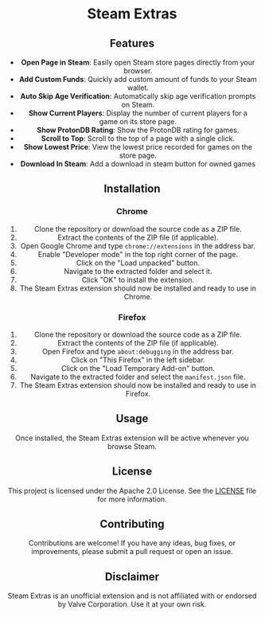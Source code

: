 <div align="center">

# Steam Extras

## Features

- **Open Page in Steam**: Easily open Steam store pages directly from your browser.
- **Add Custom Funds**: Quickly add custom amount of funds to your Steam wallet.
- **Auto Skip Age Verification**: Automatically skip age verification prompts on Steam.
- **Show Current Players**: Display the number of current players for a game on its store page.
- **Show ProtonDB Rating**: Show the ProtonDB rating for games.
- **Scroll to Top**: Scroll to the top of a page with a single click.
- **Show Lowest Price**: View the lowest price recorded for games on the store page.
- **Download In Steam**: Add a download in steam button for owned games

## Installation

### Chrome

1. Clone the repository or download the source code as a ZIP file.
2. Extract the contents of the ZIP file (if applicable).
3. Open Google Chrome and type `chrome://extensions` in the address bar.
4. Enable "Developer mode" in the top right corner of the page.
5. Click on the "Load unpacked" button.
6. Navigate to the extracted folder and select it.
7. Click "OK" to install the extension.
8. The Steam Extras extension should now be installed and ready to use in Chrome.

### Firefox

1. Clone the repository or download the source code as a ZIP file.
2. Extract the contents of the ZIP file (if applicable).
3. Open Firefox and type `about:debugging` in the address bar.
4. Click on "This Firefox" in the left sidebar.
5. Click on the "Load Temporary Add-on" button.
6. Navigate to the extracted folder and select the `manifest.json` file.
7. The Steam Extras extension should now be installed and ready to use in Firefox.

## Usage

Once installed, the Steam Extras extension will be active whenever you browse Steam.

## License

This project is licensed under the Apache 2.0 License. See the [LICENSE](LICENSE) file for more information.

## Contributing

Contributions are welcome! If you have any ideas, bug fixes, or improvements, please submit a pull request or open an issue.

## Disclaimer

Steam Extras is an unofficial extension and is not affiliated with or endorsed by Valve Corporation. Use it at your own risk.

</div>
